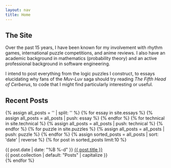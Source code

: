 ```yaml
---
layout: nav
title: Home
---
```

## The Site
Over the past 15 years, I have been known for my involvement with rhythm games, international puzzle competitions, and anime reviews. I also have an academic background in mathematics (probability theory) and an active professional background in software engineering. 

I intend to post everything from the logic puzzles I construct, to essays elucidating why fans of the *Muv-Luv* saga should try reading *The Fifth Head of Cerberus*, to code that I might find particularly interesting or useful.

## Recent Posts
{% assign all_posts = '' | split: '' %}
{% for essay in site.essays %}
  {% assign all_posts = all_posts | push: essay %}
{% endfor %}
{% for technical in site.technical %}
  {% assign all_posts = all_posts | push: technical %}
{% endfor %}
{% for puzzle in site.puzzles %}
  {% assign all_posts = all_posts | push: puzzle %}
{% endfor %}
{% assign sorted_posts = all_posts | sort: 'date' | reverse %}
{% for post in sorted_posts limit:10 %}
<div class="post-line">
  <div class="post-left">
    <span class="archive-date">{{ post.date | date: "%B %-d" }}</span>
    <a href="{{ post.url }}">{{ post.title }}</a>
  </div>
  <span class="post-category">{{ post.collection | default: "Posts" | capitalize }}</span>
</div>
{% endfor %}
